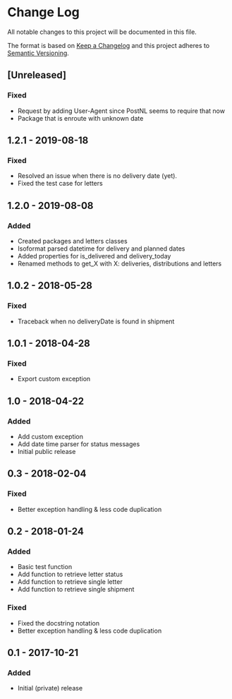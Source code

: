# Change Log
All notable changes to this project will be documented in this file.

The format is based on [Keep a Changelog](http://keepachangelog.com/)
and this project adheres to [Semantic Versioning](http://semver.org/).

## [Unreleased]
### Fixed
- Request by adding User-Agent since PostNL seems to require that now
- Package that is enroute with unknown date

## 1.2.1 - 2019-08-18
### Fixed
- Resolved an issue when there is no delivery date (yet).
- Fixed the test case for letters

## 1.2.0 - 2019-08-08
### Added
- Created packages and letters classes
- Isoformat parsed datetime for delivery and planned dates
- Added properties for is_delivered and delivery_today
- Renamed methods to get_X with X: deliveries, distributions and letters

## 1.0.2 - 2018-05-28
### Fixed
- Traceback when no deliveryDate is found in shipment

## 1.0.1 - 2018-04-28
### Fixed
- Export custom exception

## 1.0 - 2018-04-22
### Added
- Add custom exception
- Add date time parser for status messages
- Initial public release

## 0.3 - 2018-02-04
### Fixed
- Better exception handling & less code duplication

## 0.2 - 2018-01-24
### Added
- Basic test function
- Add function to retrieve letter status
- Add function to retrieve single letter
- Add function to retrieve single shipment

### Fixed
- Fixed the docstring notation
- Better exception handling & less code duplication

## 0.1 - 2017-10-21
### Added
- Initial (private) release